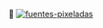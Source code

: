 👋 <a href="https://fontmeme.com/es/fuentes-pixeladas/"><img src="https://fontmeme.com/permalink/230627/9404baeb274735b08d915e443b8a35ec.png" alt="fuentes-pixeladas" border="0"></a>

